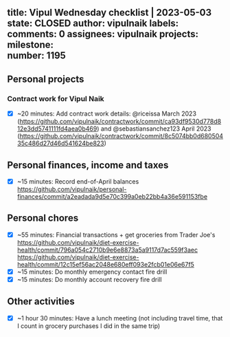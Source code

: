 title:	Vipul Wednesday checklist | 2023-05-03
state:	CLOSED
author:	vipulnaik
labels:	
comments:	0
assignees:	vipulnaik
projects:	
milestone:	
number:	1195
--
## Personal projects

### Contract work for Vipul Naik

- [x] ~20 minutes: Add contract work details: @riceissa March 2023 (https://github.com/vipulnaik/contractwork/commit/ca93df9530d778d812e3dd5741111fd4aea0b469) and @sebastiansanchez123 April 2023 (https://github.com/vipulnaik/contractwork/commit/8c5074bb0d68050435c486d27d46d541624be823)

## Personal finances, income and taxes

- [x] ~15 minutes: Record end-of-April balances https://github.com/vipulnaik/personal-finances/commit/a2eadada9d5e70c399a0eb22bb4a36e591153fbe

##  Personal chores

- [x] ~55 minutes: Financial transactions + get groceries from Trader Joe's https://github.com/vipulnaik/diet-exercise-health/commit/796a054c2710b9e6e8873a5a9117d7ac559f3aec https://github.com/vipulnaik/diet-exercise-health/commit/12c15ef56ac2048e680eff093e2fcb01e06e67f5
- [x] ~15 minutes: Do monthly emergency contact fire drill
- [x] ~15 minutes: Do monthly account recovery fire drill  

## Other activities

- [x] ~1 hour 30 minutes: Have a lunch meeting (not including travel time, that I count in grocery purchases I did in the same trip)
